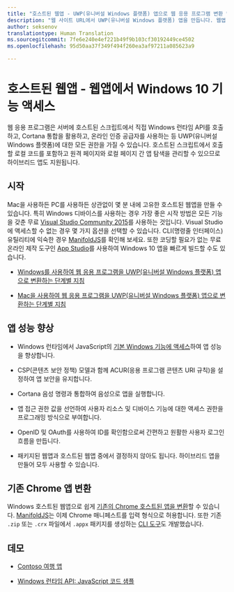 ```yaml
---
title: "호스트된 웹앱 - UWP(유니버설 Windows 플랫폼) 앱으로 웹 응용 프로그램 변환 및 기본 Windows 10 기능 액세스"
description: "웹 사이트 URL에서 UWP(유니버설 Windows 플랫폼) 앱을 만듭니다. 웹앱 내 코드에서 Windows 10 기본 디바이스 기능에 액세스합니다. 호스트된 웹앱용 Microsoft Windows 브리지(이전의 Project Westminster)를 사용하면 Windows 스토어에 웹앱을 빠르고 쉽게 포함할 수 있습니다."
author: seksenov
translationtype: Human Translation
ms.sourcegitcommit: 7fe6e240e4ef221b49f9b103cf30192449ce4502
ms.openlocfilehash: 95d50aa37f349f494f260ea3af97211a085623a9

---
```


# 호스트된 웹앱 - 웹앱에서 Windows 10 기능 액세스

웹 응용 프로그램은 서버에 호스트된 스크립트에서 직접 Windows 런타임 API를 호출하고, Cortana 통합을 활용하고, 온라인 인증 공급자를 사용하는 등 UWP(유니버설 Windows 플랫폼)에 대한 모든 권한을 가질 수 있습니다. 호스트된 스크립트에서 호출할 로컬 코드를 포함하고 원격 페이지와 로컬 페이지 간 앱 탐색을 관리할 수 있으므로 하이브리드 앱도 지원됩니다.

## 시작

Mac을 사용하든 PC를 사용하든 상관없이 몇 분 내에 고유한 호스트된 웹앱을 만들 수 있습니다. 특히 Windows 디바이스를 사용하는 경우 가장 좋은 시작 방법은 모든 기능을 갖춘 무료 [Visual Studio Community 2015](https://www.visualstudio.com/)를 사용하는 것입니다. Visual Studio에 액세스할 수 없는 경우 몇 가지 옵션을 선택할 수 있습니다. CLI(명령줄 인터페이스) 유틸리티에 익숙한 경우 [ManifoldJS](http://manifoldjs.com/)를 확인해 보세요. 또한 코딩할 필요가 없는 무료 온라인 제작 도구인 [App Studio](http://appstudio.windows.com/)를 사용하여 Windows 10 앱을 빠르게 빌드할 수도 있습니다.

- [Windows를 사용하여 웹 응용 프로그램을 UWP(유니버설 Windows 플랫폼) 앱으로 변환하는 단계별 지침](hwa-create-windows.md)

- [Mac을 사용하여 웹 응용 프로그램을 UWP(유니버설 Windows 플랫폼) 앱으로 변환하는 단계별 지침](hwa-create-mac.md)

## 앱 성능 향상

- Windows 런타임에서 JavaScript의 [기본 Windows 기능에 액세스](hwa-access-features.md)하여 앱 성능을 향상합니다.

- CSP(콘텐츠 보안 정책) 모델과 함께 ACUR(응용 프로그램 콘텐츠 URI 규칙)을 설정하여 앱 보안을 유지합니다.
- Cortana 음성 명령과 통합하여 음성으로 앱을 실행합니다.

- 앱 접근 권한 값을 선언하여 사용자 리소스 및 디바이스 기능에 대한 액세스 권한을 프로그래밍 방식으로 부여합니다.

- OpenID 및 OAuth를 사용하여 ID를 확인함으로써 간편하고 원활한 사용자 로그인 흐름을 만듭니다.

- 패키지된 웹앱과 호스트된 웹앱 중에서 결정하지 않아도 됩니다. 하이브리드 앱을 만들어 모두 사용할 수 있습니다.

## 기존 Chrome 앱 변환

Windows 호스트된 웹앱으로 쉽게 [기존의 Chrome 호스트된 앱을 변환](hwa-chrome-conversion.md)할 수 있습니다. [ManifoldJS](http://manifoldjs.com/)는 이제 Chrome 매니페스트를 입력 형식으로 허용합니다. 또한 기존 `.zip` 또는 `.crx` 파일에서 `.appx` 패키지를 생성하는 [CLI 도구](https://github.com/MicrosoftEdge/hwa-cli)도 개발했습니다.

## 데모

- [Contoso 여행 앱](http://contosotravel.azurewebsites.net/)

- [Windows 런타임 API: JavaScript 코드 샘플](http://rjs.azurewebsites.net/)



<!--HONumber=Aug16_HO3-->


